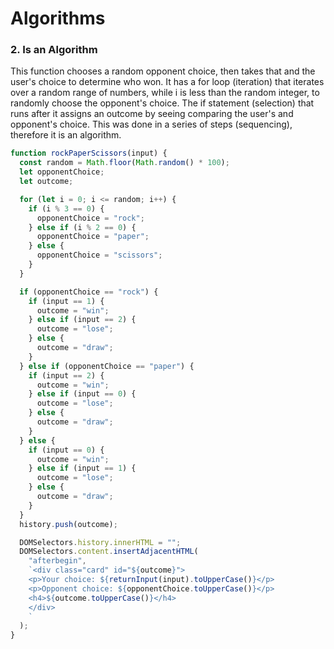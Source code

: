# Algorithms

### 2. Is an Algorithm

This function chooses a random opponent choice, then takes that and the user's choice to determine who won. It has a for loop (iteration) that iterates over a random range of numbers, while i is less than the random integer, to randomly choose the opponent's choice. The if statement (selection) that runs after it assigns an outcome by seeing comparing the user's and opponent's choice. This was done in a series of steps (sequencing), therefore it is an algorithm.

```javascript
function rockPaperScissors(input) {
  const random = Math.floor(Math.random() * 100);
  let opponentChoice;
  let outcome;

  for (let i = 0; i <= random; i++) {
    if (i % 3 == 0) {
      opponentChoice = "rock";
    } else if (i % 2 == 0) {
      opponentChoice = "paper";
    } else {
      opponentChoice = "scissors";
    }
  }

  if (opponentChoice == "rock") {
    if (input == 1) {
      outcome = "win";
    } else if (input == 2) {
      outcome = "lose";
    } else {
      outcome = "draw";
    }
  } else if (opponentChoice == "paper") {
    if (input == 2) {
      outcome = "win";
    } else if (input == 0) {
      outcome = "lose";
    } else {
      outcome = "draw";
    }
  } else {
    if (input == 0) {
      outcome = "win";
    } else if (input == 1) {
      outcome = "lose";
    } else {
      outcome = "draw";
    }
  }
  history.push(outcome);

  DOMSelectors.history.innerHTML = "";
  DOMSelectors.content.insertAdjacentHTML(
    "afterbegin",
    `<div class="card" id="${outcome}">
    <p>Your choice: ${returnInput(input).toUpperCase()}</p>
    <p>Opponent choice: ${opponentChoice.toUpperCase()}</p>
    <h4>${outcome.toUpperCase()}</h4>
    </div>
    `
  );
}
```
